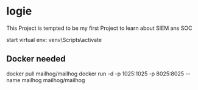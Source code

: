 # logie

This Project is tempted to be my first Project to learn about SIEM ans SOC

start virtual env: venv\Scripts\activate

## Docker needed
docker pull mailhog/mailhog
docker run -d -p 1025:1025 -p 8025:8025 --name mailhog mailhog/mailhog
